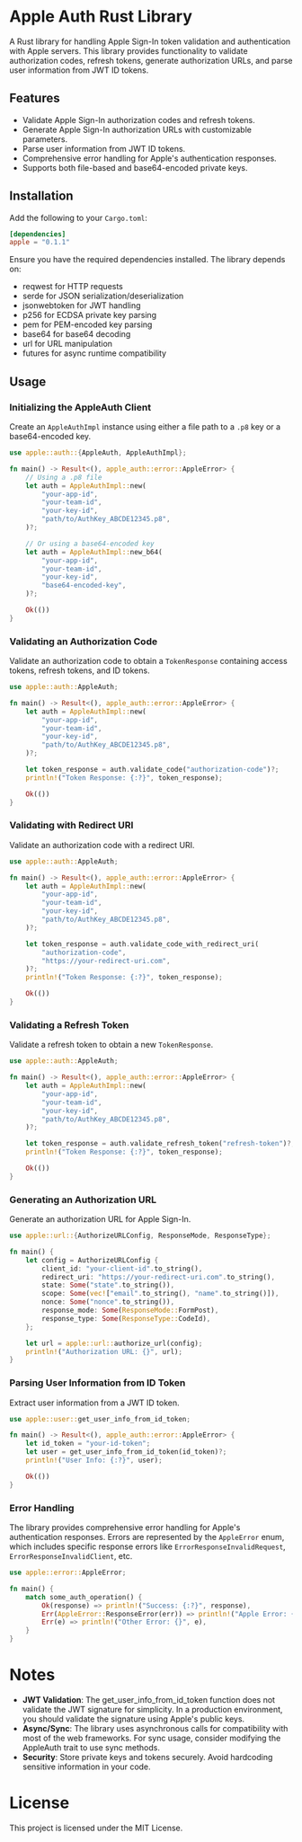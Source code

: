 # Apple Auth Rust Library

A Rust library for handling Apple Sign-In token validation and authentication with Apple servers. This library provides functionality to validate authorization codes, refresh tokens, generate authorization URLs, and parse user information from JWT ID tokens.

## Features

- Validate Apple Sign-In authorization codes and refresh tokens.
- Generate Apple Sign-In authorization URLs with customizable parameters.
- Parse user information from JWT ID tokens.
- Comprehensive error handling for Apple's authentication responses.
- Supports both file-based and base64-encoded private keys.

## Installation

Add the following to your `Cargo.toml`:

```toml
[dependencies]
apple = "0.1.1"
```

Ensure you have the required dependencies installed. The library depends on:

- reqwest for HTTP requests
- serde for JSON serialization/deserialization
- jsonwebtoken for JWT handling
- p256 for ECDSA private key parsing
- pem for PEM-encoded key parsing
- base64 for base64 decoding
- url for URL manipulation
- futures for async runtime compatibility


## Usage

### Initializing the AppleAuth Client
Create an `AppleAuthImpl` instance using either a file path to a `.p8` key or a base64-encoded key.
```rust
use apple::auth::{AppleAuth, AppleAuthImpl};

fn main() -> Result<(), apple_auth::error::AppleError> {
    // Using a .p8 file
    let auth = AppleAuthImpl::new(
        "your-app-id",
        "your-team-id",
        "your-key-id",
        "path/to/AuthKey_ABCDE12345.p8",
    )?;

    // Or using a base64-encoded key
    let auth = AppleAuthImpl::new_b64(
        "your-app-id",
        "your-team-id",
        "your-key-id",
        "base64-encoded-key",
    )?;

    Ok(())
}
```

### Validating an Authorization Code
Validate an authorization code to obtain a `TokenResponse` containing access tokens, refresh tokens, and ID tokens.
```rust
use apple::auth::AppleAuth;

fn main() -> Result<(), apple_auth::error::AppleError> {
    let auth = AppleAuthImpl::new(
        "your-app-id",
        "your-team-id",
        "your-key-id",
        "path/to/AuthKey_ABCDE12345.p8",
    )?;

    let token_response = auth.validate_code("authorization-code")?;
    println!("Token Response: {:?}", token_response);

    Ok(())
}
```

### Validating with Redirect URI
Validate an authorization code with a redirect URI.
```rust
use apple::auth::AppleAuth;

fn main() -> Result<(), apple_auth::error::AppleError> {
    let auth = AppleAuthImpl::new(
        "your-app-id",
        "your-team-id",
        "your-key-id",
        "path/to/AuthKey_ABCDE12345.p8",
    )?;

    let token_response = auth.validate_code_with_redirect_uri(
        "authorization-code",
        "https://your-redirect-uri.com",
    )?;
    println!("Token Response: {:?}", token_response);

    Ok(())
}
```

### Validating a Refresh Token
Validate a refresh token to obtain a new `TokenResponse`.
```rust
use apple::auth::AppleAuth;

fn main() -> Result<(), apple_auth::error::AppleError> {
    let auth = AppleAuthImpl::new(
        "your-app-id",
        "your-team-id",
        "your-key-id",
        "path/to/AuthKey_ABCDE12345.p8",
    )?;

    let token_response = auth.validate_refresh_token("refresh-token")?;
    println!("Token Response: {:?}", token_response);

    Ok(())
}
```

### Generating an Authorization URL
Generate an authorization URL for Apple Sign-In.
```rust
use apple::url::{AuthorizeURLConfig, ResponseMode, ResponseType};

fn main() {
    let config = AuthorizeURLConfig {
        client_id: "your-client-id".to_string(),
        redirect_uri: "https://your-redirect-uri.com".to_string(),
        state: Some("state".to_string()),
        scope: Some(vec!["email".to_string(), "name".to_string()]),
        nonce: Some("nonce".to_string()),
        response_mode: Some(ResponseMode::FormPost),
        response_type: Some(ResponseType::CodeId),
    };

    let url = apple::url::authorize_url(config);
    println!("Authorization URL: {}", url);
}
```

### Parsing User Information from ID Token
Extract user information from a JWT ID token.
```rust
use apple::user::get_user_info_from_id_token;

fn main() -> Result<(), apple_auth::error::AppleError> {
    let id_token = "your-id-token";
    let user = get_user_info_from_id_token(id_token)?;
    println!("User Info: {:?}", user);

    Ok(())
}
```

### Error Handling
The library provides comprehensive error handling for Apple's authentication responses. Errors are represented by the `AppleError` enum, which includes specific response errors like `ErrorResponseInvalidRequest`, `ErrorResponseInvalidClient`, etc.
```rust
use apple::error::AppleError;

fn main() {
    match some_auth_operation() {
        Ok(response) => println!("Success: {:?}", response),
        Err(AppleError::ResponseError(err)) => println!("Apple Error: {}", err),
        Err(e) => println!("Other Error: {}", e),
    }
}
```

# Notes

- **JWT Validation**: The get_user_info_from_id_token function does not validate the JWT signature for simplicity. In a production environment, you should validate the signature using Apple's public keys.
- **Async/Sync**: The library uses asynchronous calls for compatibility with most of the web frameworks. For sync usage, consider modifying the AppleAuth trait to use sync methods.
- **Security**: Store private keys and tokens securely. Avoid hardcoding sensitive information in your code.

# License
This project is licensed under the MIT License.

